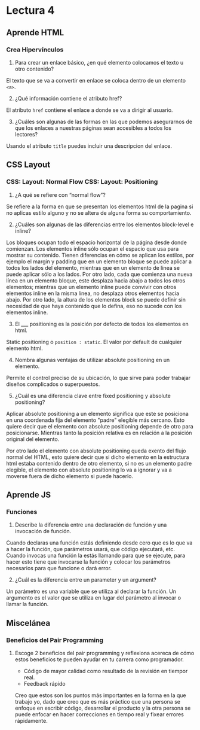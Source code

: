 # Lectura 4
## Aprende HTML
### Crea Hipervínculos

1. Para crear un enlace básico, ¿en qué elemento colocamos el texto u otro contenido?

El texto que se va a convertir en enlace se coloca dentro de un elemento `<a>`.

2. ¿Qué información contiene el atributo href?

El atributo `href` contiene el enlace a donde se va a dirigir al usuario.

3. ¿Cuáles son algunas de las formas en las que podemos asegurarnos de que los enlaces a nuestras páginas sean accesibles a todos los lectores?

Usando el atributo `title` puedes incluir una descripcion del enlace.

## CSS Layout
### CSS: Layout: Normal Flow CSS: Layout: Positioning

1. ¿A qué se refiere con “normal flow”?

Se refiere a la forma en que se presentan los elementos html de la pagina si no aplicas estilo alguno y no se altera de alguna forma su comportamiento.

2. ¿Cuáles son algunas de las diferencias entre los elementos block-level e inline?

Los bloques ocupan todo el espacio horizontal de la página desde donde comienzan. Los elementos inline sólo ocupan el espacio que usa para mostrar su contenido. Tienen diferencias en cómo se aplican los estilos, por ejemplo el margin y padding que en un elemento bloque se puede aplicar a todos los lados del elemento, mientras que en un elemento de línea se puede aplicar sólo a los lados. Por otro lado, cada que comienza una nueva línea en un elemento bloque, este desplaza hacia abajo a todos los otros elementos; mientras que un elemento inline puede convivir con otros elementos inline en la misma línea, no desplaza otros elementos hacia abajo. Por otro lado, la altura de los elementos block se puede definir sin necesidad de que haya contenido que lo defina, eso no sucede con los elementos inline.

3. El ___ positioning es la posición por defecto de todos los elementos en html.

Static positioning o `position : static`. El valor por default de cualquier elemento html. 

4. Nombra algunas ventajas de utilizar absolute positioning en un elemento. 

Permite el control preciso de su ubicación, lo que sirve para poder trabajar diseños complicados o superpuestos.

5. ¿Cuál es una diferencia clave entre fixed positioning y absolute positioning?

Aplicar absolute positioning a un elemento significa que este se posiciona en una coordenada fija del elemento "padre" elegible más cercano. Esto quiere decir que el elemento con absolute positioning depende de otro para posicionarse. Mientras tanto la posición relativa es en relación a la posición original del elemento.

Por otro lado el elemento con absolute positioning queda exento del flujo normal del HTML, esto quiere decir que si dicho elemento en la estructura html estaba contenido dentro de otro elemento, si no es un elemento padre elegible, el elemento con absolute positioning lo va a ignorar y va a moverse fuera de dicho elemento si puede hacerlo.



## Aprende JS
### Funciones

1. Describe la diferencia entre una declaración de función y una invocación de función.

Cuando declaras una función estás definiendo desde cero que es lo que va a hacer la función, que parámetros usará, que código ejecutará, etc. Cuando invocas una función la estás llamando para que se ejecute, para hacer esto tiene que invocarse la función y colocar los parámetros necesarios para que funcione o dará error.

2. ¿Cuál es la diferencia entre un parameter y un argument?

Un parámetro es una variable que se utiliza al declarar la función. Un argumento es el valor que se utiliza en lugar del parámetro al invocar o llamar la función.

## Miscelánea
### Beneficios del Pair Programming

1. Escoge 2 beneficios del pair programming y reflexiona acereca de cómo estos beneficios te pueden ayudar en tu carrera como programador.

    * Código de mayor calidad como resultado de la revisión en tiempor real.
    * Feedback rápido

    Creo que estos son los puntos más importantes en la forma en la que trabajo yo, dado que creo que es más práctico que una persona se enfoque en escribir código, desarrollar el producto y la otra persona se puede enfocar en hacer correcciones en tiempo real y fixear errores rápidamente.
